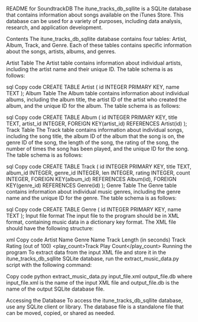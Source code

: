 README for SoundtrackDB
The itune_tracks_db_sqllite is a SQLite database that contains information about songs available on the iTunes Store. This database can be used for a variety of purposes, including data analysis, research, and application development.

Contents
The itune_tracks_db_sqllite database contains four tables: Artist, Album, Track, and Genre. Each of these tables contains specific information about the songs, artists, albums, and genres.

Artist Table
The Artist table contains information about individual artists, including the artist name and their unique ID. The table schema is as follows:

sql
Copy code
CREATE TABLE Artist (
    id INTEGER PRIMARY KEY,
    name TEXT
);
Album Table
The Album table contains information about individual albums, including the album title, the artist ID of the artist who created the album, and the unique ID for the album. The table schema is as follows:

sql
Copy code
CREATE TABLE Album (
    id INTEGER PRIMARY KEY,
    title TEXT,
    artist_id INTEGER,
    FOREIGN KEY(artist_id) REFERENCES Artist(id)
);
Track Table
The Track table contains information about individual songs, including the song title, the album ID of the album that the song is on, the genre ID of the song, the length of the song, the rating of the song, the number of times the song has been played, and the unique ID for the song. The table schema is as follows:

sql
Copy code
CREATE TABLE Track (
    id INTEGER PRIMARY KEY,
    title TEXT,
    album_id INTEGER,
    genre_id INTEGER,
    len INTEGER,
    rating INTEGER,
    count INTEGER,
    FOREIGN KEY(album_id) REFERENCES Album(id),
    FOREIGN KEY(genre_id) REFERENCES Genre(id)
);
Genre Table
The Genre table contains information about individual music genres, including the genre name and the unique ID for the genre. The table schema is as follows:

sql
Copy code
CREATE TABLE Genre (
    id INTEGER PRIMARY KEY,
    name TEXT
);
Input file format
The input file to the program should be in XML format, containing music data in a dictionary key format. The XML file should have the following structure:

xml
Copy code
<music>
    <artist>
        <name>Artist Name</name>
        <albums>
            <album>
                <title>Album Title</title>
                <tracks>
                    <track>
                        <title>Track Title</title>
                        <genre>Genre Name</genre>
                        <length>Track Length (in seconds)</length>
                        <rating>Track Rating (out of 100)</rating>
                        <play_count>Track Play Count</play_count>
                    </track>
                    <!-- more track elements -->
                </tracks>
            </album>
            <!-- more album elements -->
        </albums>
    </artist>
    <!-- more artist elements -->
</music>
Running the program
To extract data from the input XML file and store it in the itune_tracks_db_sqllite SQLite database, run the extract_music_data.py script with the following command:

Copy code
python extract_music_data.py input_file.xml output_file.db
where input_file.xml is the name of the input XML file and output_file.db is the name of the output SQLite database file.

Accessing the Database
To access the itune_tracks_db_sqllite database, use any SQLite client or library. The database file is a standalone file that can be moved, copied, or shared as needed.
